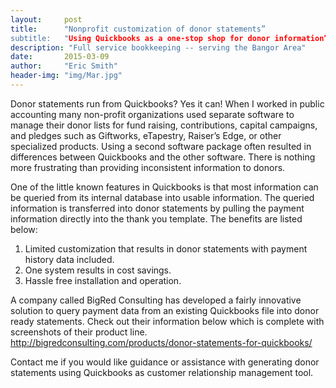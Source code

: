 ```yaml
---
layout:     post
title:      "Nonprofit customization of donor statements”
subtitle:   "Using Quickbooks as a one-stop shop for donor information”
description: "Full service bookkeeping -- serving the Bangor Area"
date:       2015-03-09
author:     "Eric Smith"
header-img: "img/Mar.jpg"
---
```


Donor statements run from Quickbooks?  Yes it can!
When I worked in public accounting many non-profit organizations used separate software to manage their donor lists for fund raising, contributions, capital campaigns, and pledges such as Giftworks, eTapestry, Raiser’s Edge, or other specialized products.  Using a second software package often resulted in differences between Quickbooks and the other software.  There is nothing more frustrating than providing inconsistent information to donors.  

One of the little known features in Quickbooks is that most information can be queried from its internal database into usable information.  The queried information is transferred into donor statements by pulling the payment information directly into the thank you template.  The benefits are listed below:
1.	 Limited customization that results in donor statements  with payment history data included.
2.	 One system results in cost savings.
3.	 Hassle free installation and operation.   

A company called BigRed Consulting has developed a fairly innovative solution to query payment data from an existing Quickbooks file into donor ready statements.  Check out their information below which is complete with screenshots of their product line.
http://bigredconsulting.com/products/donor-statements-for-quickbooks/

Contact me if you would like guidance or assistance with generating donor statements using Quickbooks as customer relationship management tool.
